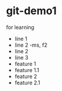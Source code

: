 # git-demo1
for learning
- line 1
- line 2 -ms, f2
- line 2 
- line 3
- feature 1
- feature 1.1
- feature 2
- feature 2.1
